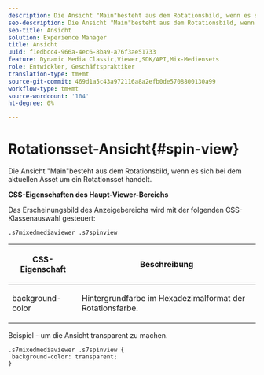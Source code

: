 ```yaml
---
description: Die Ansicht "Main"besteht aus dem Rotationsbild, wenn es sich bei dem aktuellen Asset um ein Rotationsset handelt.
seo-description: Die Ansicht "Main"besteht aus dem Rotationsbild, wenn es sich bei dem aktuellen Asset um ein Rotationsset handelt.
seo-title: Ansicht
solution: Experience Manager
title: Ansicht
uuid: f1edbcc4-966a-4ec6-8ba9-a76f3ae51733
feature: Dynamic Media Classic,Viewer,SDK/API,Mix-Mediensets
role: Entwickler, Geschäftspraktiker
translation-type: tm+mt
source-git-commit: 469d1a5c43a972116a8a2efb0de5708800130a99
workflow-type: tm+mt
source-wordcount: '104'
ht-degree: 0%

---
```



# Rotationsset-Ansicht{#spin-view}

Die Ansicht &quot;Main&quot;besteht aus dem Rotationsbild, wenn es sich bei dem aktuellen Asset um ein Rotationsset handelt.

<!--<a id="section_061E550C1C1D4DB2BD663A898895B38C"></a>-->

**CSS-Eigenschaften des Haupt-Viewer-Bereichs**

Das Erscheinungsbild des Anzeigebereichs wird mit der folgenden CSS-Klassenauswahl gesteuert:

```
.s7mixedmediaviewer .s7spinview
```

<table id="table_94EE3F5BBE4547C0B4943471CEE7EDE4"> 
 <thead> 
  <tr> 
   <th colname="col1" class="entry"> <p> CSS-Eigenschaft </p> </th> 
   <th colname="col2" class="entry"> <p>Beschreibung </p> </th> 
  </tr> 
 </thead>
 <tbody> 
  <tr> 
   <td colname="col1"> <p> <span class="codeph"> background-color  </span> </p> </td> 
   <td colname="col2"> <p> Hintergrundfarbe im Hexadezimalformat der Rotationsfarbe. </p> </td> 
  </tr> 
 </tbody> 
</table>

Beispiel - um die Ansicht transparent zu machen.

```
.s7mixedmediaviewer .s7spinview { 
 background-color: transparent; 
}
```

